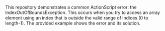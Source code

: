 This repository demonstrates a common ActionScript error: the IndexOutOfBoundsException.  This occurs when you try to access an array element using an index that is outside the valid range of indices (0 to length-1).  The provided example shows the error and its solution.